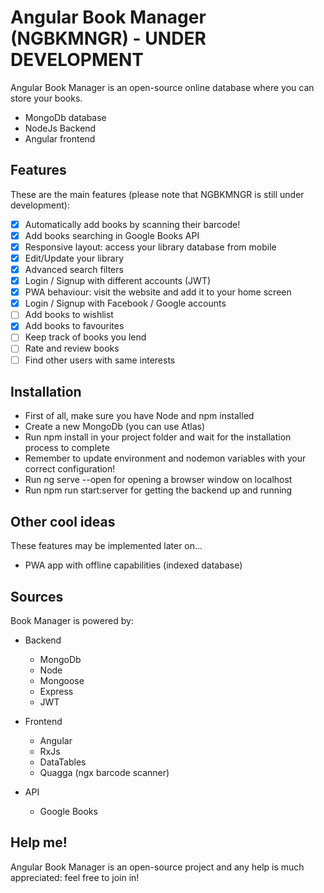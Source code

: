 # Angular Book Manager (NGBKMNGR) - UNDER DEVELOPMENT

Angular Book Manager is an open-source online database where you can store your books.

  - MongoDb database
  - NodeJs Backend
  - Angular frontend

## Features

These are the main features (please note that NGBKMNGR is still under development):

- [x] Automatically add books by scanning their barcode!
- [x] Add books searching in Google Books API
- [x] Responsive layout: access your library database from mobile
- [x] Edit/Update your library
- [x] Advanced search filters
- [x] Login / Signup with different accounts (JWT)
- [x] PWA behaviour: visit the website and add it to your home screen
- [x] Login / Signup with Facebook / Google accounts
- [ ] Add books to wishlist
- [x] Add books to favourites
- [ ] Keep track of books you lend
- [ ] Rate and review books
- [ ] Find other users with same interests

## Installation

* First of all, make sure you have Node and npm installed
* Create a new MongoDb (you can use Atlas)
* Run npm install in your project folder and wait for the installation process to complete
* Remember to update environment and nodemon variables with your correct configuration!
* Run ng serve --open for opening a browser window on localhost
* Run npm run start:server for getting the backend up and running

## Other cool ideas

These features may be implemented later on...

* PWA app with offline capabilities (indexed database)

## Sources

Book Manager is powered by:

* Backend
  - MongoDb
  - Node
  - Mongoose
  - Express
  - JWT

* Frontend
  - Angular
  - RxJs
  - DataTables
  - Quagga (ngx barcode scanner)

* API
  - Google Books

## Help me!

Angular Book Manager is an open-source project and any help is much appreciated: feel free to join in!
